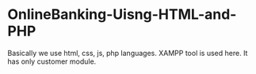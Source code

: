 # OnlineBanking-Uisng-HTML-and-PHP
Basically we use html, css, js, php languages. XAMPP tool is used here.
It has only customer module.
